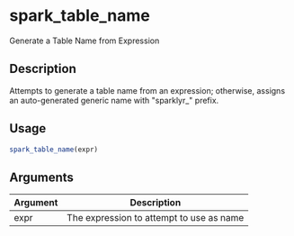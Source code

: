 # spark_table_name


Generate a Table Name from Expression




## Description

Attempts to generate a table name from an expression; otherwise,
assigns an auto-generated generic name with "sparklyr_" prefix.





## Usage
```r
spark_table_name(expr)
```




## Arguments


Argument      |Description
------------- |----------------
expr | The expression to attempt to use as name






